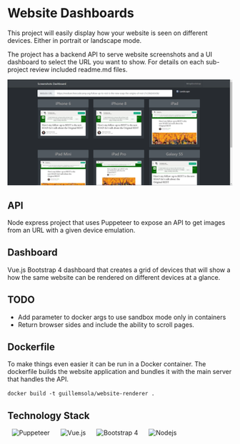 # Website Dashboards

This project will easily display how your website is seen on different devices. Either in portrait or landscape mode.

The project has a backend API to serve website screenshots and a UI dashboard to select the URL you want to show. For details on each sub-project review included readme.md files.

![Website screenshot](sample.png)

## API

Node express project that uses Puppeteer to expose an API to get images from an URL with a given device emulation.

## Dashboard

Vue.js Bootstrap 4 dashboard that creates a grid of devices that will show a how the same website can be rendered on different devices at a glance.

## TODO

- Add parameter to docker args to use sandbox mode only in containers
- Return browser sides and include the ability to scroll pages.

## Dockerfile

To make things even easier it can be run in a Docker container. The dockerfile builds the website application and bundles it with the main server that handles the API.

`docker build -t guillemsola/website-renderer .`

## Technology Stack

<p float="left">
<img alt="Puppeteer" src="https://developers.google.com/web/tools/images/puppeteer.png" alt="Puppeteer" width="75" hspace="10"/>
<img alt="Vue.js" src="https://vuejs.org/images/logo.png" alt="Vue.js" width="110" hspace="10"/>
<img alt="Bootstrap 4" src="https://upload.wikimedia.org/wikipedia/commons/e/ea/Boostrap_logo.svg" alt="Bootstrap" width="105" hspace="10"/>
<img alt="Nodejs" src="https://nodejs.org/static/images/logos/nodejs-new-pantone-black.png" alt="Nodejs" width="180"  hspace="10"/>
</p>